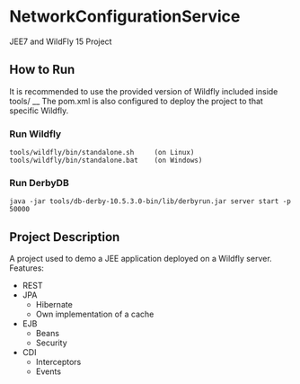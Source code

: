 # NetworkConfigurationService
JEE7 and WildFly 15 Project

## How to Run
It is recommended to use the provided version of Wildfly included inside tools/ __
The pom.xml is also configured to deploy the project to that specific Wildfly.

### Run Wildfly
```
tools/wildfly/bin/standalone.sh 	(on Linux)
tools/wildfly/bin/standalone.bat	(on Windows)
```

### Run DerbyDB
```
java -jar tools/db-derby-10.5.3.0-bin/lib/derbyrun.jar server start -p 50000
```

## Project Description
A project used to demo a JEE application deployed on a Wildfly server.
Features:
  - REST
  - JPA
    - Hibernate
    - Own implementation of a cache
  - EJB
    - Beans
    - Security
  - CDI
    - Interceptors
    - Events
